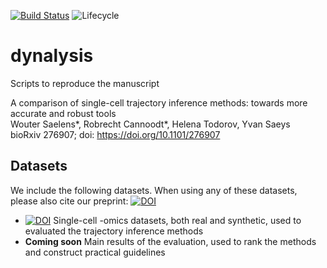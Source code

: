 [![Build Status](https://api.travis-ci.org/dynverse/dynalysis.svg)](https://travis-ci.org/dynverse/dynalysis)
![Lifecycle](https://img.shields.io/badge/lifecycle-experimental-orange.svg)

# dynalysis

Scripts to reproduce the manuscript

A comparison of single-cell trajectory inference methods: towards more accurate and robust tools  
Wouter Saelens\*, Robrecht Cannoodt\*, Helena Todorov, Yvan Saeys  
bioRxiv 276907; doi: https://doi.org/10.1101/276907


## Datasets

We include the following datasets. When using any of these datasets, please also cite our preprint: [![DOI](https://zenodo.org/badge/DOI/10.1101/276907.svg)](https://doi.org/10.1101/276907)

* [![DOI](https://zenodo.org/badge/DOI/10.5281/zenodo.1211533.svg)](https://doi.org/10.5281/zenodo.1211533) Single-cell -omics datasets, both real and synthetic, used to evaluated the trajectory inference methods
* **Coming soon** Main results of the evaluation, used to rank the methods and construct practical guidelines

